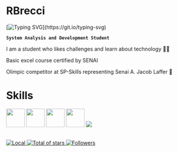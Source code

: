 # RBrecci

[![Typing SVG](https://readme-typing-svg.herokuapp.com?font=Fira+Code&pause=10000&color=245CF7&width=435&lines=Welcome+to+my+profile!)](https://git.io/typing-svg)

**`System Analysis and Development Student`**

I am a student who likes challenges and learn about technology 🧑‍💻

Basic excel course certified by SENAI 

Olimpic competitor at SP-Skills representing Senai A. Jacob Laffer 🦾

<h1>Skills</h1>
 <div>
    <img width="50px" src="https://cdn.jsdelivr.net/gh/devicons/devicon@latest/icons/html5/html5-original.svg" />
    <img width="50px" src="https://cdn.jsdelivr.net/gh/devicons/devicon@latest/icons/css3/css3-original.svg" />
    <img width="50px" src="https://cdn.jsdelivr.net/gh/devicons/devicon@latest/icons/markdown/markdown-original.svg" />
    <img width="50px" src="https://cdn.jsdelivr.net/gh/devicons/devicon@latest/icons/figma/figma-original.svg" />
    <img src="https://cdn.jsdelivr.net/gh/devicons/devicon@latest/icons/mysql/mysql-original-wordmark.svg" />
 </div>
 
<br>

<p align="left">
    <a href="https://www.google.com/maps/place/Santo+Andr%C3%A9,+State+of+S%C3%A3o+Paulo/@-23.7100744,-46.5876691,11z/data=!3m1!4b1!4m6!3m5!1s0x94ce4278871d7eef:0x9eaaca862adb4ede!8m2!3d-23.6876695!4d-46.493085!16zL20vMDN0ZnYy?entry=ttu&g_ep=EgoyMDI1MDgxMi4wIKXMDSoASAFQAw%3D%3D">
        <img 
            alt="Local" 
            title="Localização" 
            src="https://custom-icon-badges.demolab.com/badge/São Paulo-BR-royalblue?style=for-the-badge&logo=location&logoColor=white"
        />
    </a> 
    <a href="https://github.com/rbrecci?tab=repositories">
        <img 
            alt="Total of stars" 
            title="Stars total GitHub" 
            src="https://custom-icon-badges.demolab.com/github/stars/rbrecci?color=55960c&style=for-the-badge&labelColor=488207&logo=star&label=Stars"
        />
    </a>
    <a href="https://github.com/rbrecci?tab=followers">
        <img 
            alt="Followers" 
            title="Follow me on GitHub" 
            src="https://custom-icon-badges.demolab.com/github/followers/rbrecci?color=236ad3&labelColor=1155ba&style=for-the-badge&logo=github&label=Followers&logoColor=white"
        />
    </a>
</p>
